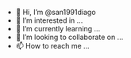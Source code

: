 - 👋 Hi, I’m @san1991diago
- 👀 I’m interested in ...
- 🌱 I’m currently learning ...
- 💞️ I’m looking to collaborate on ...
- 📫 How to reach me ...

<!---
san1991diago/san1991diago is a ✨ special ✨ repository because its `README.md` (this file) appears on your GitHub profile.
You can click the Preview link to take a look at your changes.
--->
